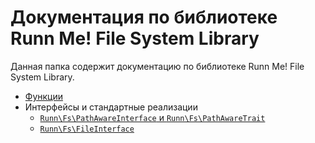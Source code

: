 Документация по библиотеке Runn Me! File System Library
===========================================================

Данная папка содержит документацию по библиотеке Runn Me! File System Library.

- [Функции](./functions.md)
- Интерфейсы и стандартные реализации
    - [`Runn\Fs\PathAwareInterface` и `Runn\Fs\PathAwareTrait`](./interfaces/path-aware.md)
    - [`Runn\Fs\FileInterface`](./interfaces/file.md)